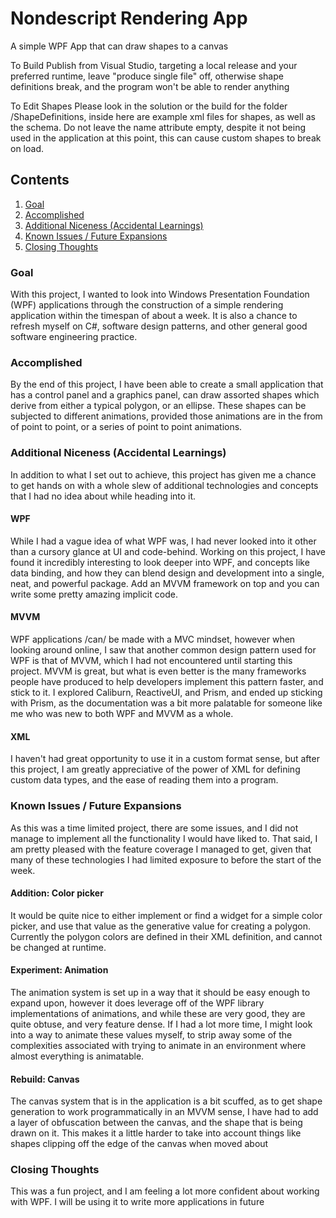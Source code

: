 # Nondescript Rendering App
A simple WPF App that can draw shapes to a canvas

To Build
Publish from Visual Studio, targeting a local release and your preferred runtime, leave "produce single file" off, otherwise shape definitions break, and the program won't be able to render anything

To Edit Shapes
Please look in the solution or the build for the folder /ShapeDefinitions, inside here are example xml files for shapes, as well as the schema. Do not leave the name attribute empty, despite it not being used in the application at this point, this can cause custom shapes to break on load.

## Contents
1. [Goal](#goal)
2. [Accomplished](#accomplished)
3. [Additional Niceness (Accidental Learnings)](#additional-niceness-(accidental-learnings))
4. [Known Issues / Future Expansions](#known-issues-/-future-expansions)
5. [Closing Thoughts](#closing-thoughts)

### Goal
With this project, I wanted to look into Windows Presentation Foundation (WPF) applications through the construction of a simple rendering application within the timespan of about a week. It is also a chance to refresh myself on C#, software design patterns, and other general good software engineering practice.

### Accomplished
By the end of this project, I have been able to create a small application that has a control panel and a graphics panel, can draw assorted shapes which derive from either a typical polygon, or an ellipse. These shapes can be subjected to different animations, provided those animations are in the from of point to point, or a series of point to point animations.

### Additional Niceness (Accidental Learnings)
In addition to what I set out to achieve, this project has given me a chance to get hands on with a whole slew of additional technologies and concepts that I had no idea about while heading into it. 

#### WPF
While I had a vague idea of what WPF was, I had never looked into it other than a cursory glance at UI and code-behind. Working on this project, I have found it incredibly interesting to look deeper into WPF, and concepts like data binding, and how they can blend design and development into a single, neat, and powerful package. Add an MVVM framework on top and you can write some pretty amazing implicit code.

#### MVVM
WPF applications /can/ be made with a MVC mindset, however when looking around online, I saw that another common design pattern used for WPF is that of MVVM, which I had not encountered until starting this project. MVVM is great, but what is even better is the many frameworks people have produced to help developers implement this pattern faster, and stick to it. I explored Caliburn, ReactiveUI, and Prism, and ended up sticking with Prism, as the documentation was a bit more palatable for someone like me who was new to both WPF and MVVM as a whole.

#### XML
I haven't had great opportunity to use it in a custom format sense, but after this project, I am greatly appreciative of the power of XML for defining custom data types, and the ease of reading them into a program.

### Known Issues / Future Expansions
As this was a time limited project, there are some issues, and I did not manage to implement all the functionality I would have liked to. That said, I am pretty pleased with the feature coverage I managed to get, given that many of these technologies I had limited exposure to before the start of the week.

#### Addition: Color picker
It would be quite nice to either implement or find a widget for a simple color picker, and use that value as the generative value for creating a polygon. Currently the polygon colors are defined in their XML definition, and cannot be changed at runtime.

#### Experiment: Animation
The animation system is set up in a way that it should be easy enough to expand upon, however it does leverage off of the WPF library implementations of animations, and while these are very good, they are quite obtuse, and very feature dense. If I had a lot more time, I might look into a way to animate these values myself, to strip away some of the complexities associated with trying to animate in an environment where almost everything is animatable.

#### Rebuild: Canvas
The canvas system that is in the application is a bit scuffed, as to get shape generation to work programmatically in an MVVM sense, I have had to add a layer of obfuscation between the canvas, and the shape that is being drawn on it. This makes it a little harder to take into account things like shapes clipping off the edge of the canvas when moved about

### Closing Thoughts
This was a fun project, and I am feeling a lot more confident about working with WPF. I will be using it to write more applications in future


